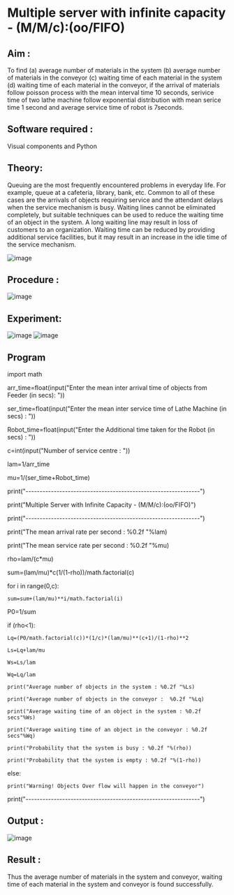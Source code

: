 # Multiple server with infinite capacity - (M/M/c):(oo/FIFO)
## Aim :
To find (a) average number of materials in the system (b) average number of materials in the conveyor (c) waiting time of each material in the system (d) waiting time of each material in the conveyor, if the arrival  of materials follow poisson process with the mean interval time 10 seconds, serivice time of two lathe machine follow exponential distribution with mean serice time 1 second and average service time of robot is 7seconds.

## Software required :
Visual components and Python

## Theory:
Queuing are the most frequently encountered problems in everyday life. For example, queue at a cafeteria, library, bank, etc. Common to all of these cases are the arrivals of objects requiring service and the attendant delays when the service mechanism is busy. Waiting lines cannot be eliminated completely, but suitable techniques can be used to reduce the waiting time of an object in the system. A long waiting line may result in loss of customers to an organization. Waiting time can be reduced by providing additional service facilities, but it may result in an increase in the idle time of the service mechanism.

![image](https://user-images.githubusercontent.com/103921593/203238035-1c8109bc-cbf2-4c77-baea-c5b682a752ef.png)

## Procedure :

![image](https://user-images.githubusercontent.com/103921593/203238265-176740b0-eae2-4772-90be-5449869ac9b0.png)




## Experiment:
![image](https://github.com/user-attachments/assets/8d65386f-b1a2-4b53-bcc6-e0cc14eaaa42)
![image](https://github.com/user-attachments/assets/bc85e1b5-7fdd-48e4-9e43-51fa5bc6f6b3)


## Program
import math

arr_time=float(input("Enter the mean inter arrival time of objects from Feeder (in secs): "))

ser_time=float(input("Enter the mean inter service time of Lathe Machine (in secs) : "))

Robot_time=float(input("Enter the Additional time taken for the Robot (in secs) : "))

c=int(input("Number of service centre : "))

lam=1/arr_time

mu=1/(ser_time+Robot_time)

print("--------------------------------------------------------------")

print("Multiple Server with Infinite Capacity - (M/M/c):(oo/FIFO)")

print("--------------------------------------------------------------")

print("The mean arrival rate per second : %0.2f "%lam)

print("The mean service rate per second : %0.2f "%mu)

rho=lam/(c*mu)

sum=(lam/mu)*c(1/(1-rho))/math.factorial(c)

for i in range(0,c):
```
sum=sum+(lam/mu)**i/math.factorial(i)
```
P0=1/sum

if (rho<1):
```
Lq=(P0/math.factorial(c))*(1/c)*(lam/mu)**(c+1)/(1-rho)**2

Ls=Lq+lam/mu

Ws=Ls/lam

Wq=Lq/lam

print("Average number of objects in the system : %0.2f "%Ls)

print("Average number of objects in the conveyor :  %0.2f "%Lq)

print("Average waiting time of an object in the system : %0.2f secs"%Ws)

print("Average waiting time of an object in the conveyor : %0.2f secs"%Wq)

print("Probability that the system is busy : %0.2f "%(rho))

print("Probability that the system is empty : %0.2f "%(1-rho))
```
else:
```
print("Warning! Objects Over flow will happen in the conveyor")
```
print("--------------------------------------------------------------")

## Output :

![image](https://github.com/user-attachments/assets/1ed5dfd0-0d37-443d-acc0-4b8c4e5d4946)

## Result : 
Thus the average number of materials in the system and conveyor, waiting time of each material in the system and conveyor is found successfully.

